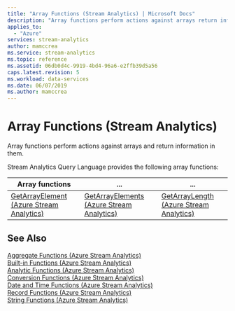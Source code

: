 ```yaml
---
title: "Array Functions (Stream Analytics) | Microsoft Docs"
description: "Array functions perform actions against arrays return information in them.  "
applies_to: 
  - "Azure"
services: stream-analytics
author: mamccrea
ms.service: stream-analytics
ms.topic: reference
ms.assetid: 06db0d4c-9919-4bd4-96a6-e2ffb39d5a56
caps.latest.revision: 5
ms.workload: data-services
ms.date: 06/07/2019
ms.author: mamccrea
---
```


# Array Functions (Stream Analytics)

Array functions perform actions against arrays and return information in them.  
  
Stream Analytics Query Language provides the following array functions:  
  
|Array functions| ...|...|  
|-|-|-|  
|[GetArrayElement &#40;Azure Stream Analytics&#41;](getarrayelement-azure-stream-analytics.md)|[GetArrayElements &#40;Azure Stream Analytics&#41;](getarrayelements-azure-stream-analytics.md)|[GetArrayLength &#40;Azure Stream Analytics&#41;](getarraylength-azure-stream-analytics.md)|  
  
## See Also  
 [Aggregate Functions &#40;Azure Stream Analytics&#41;](aggregate-functions-azure-stream-analytics.md)   
 [Built-in Functions &#40;Azure Stream Analytics&#41;](built-in-functions-azure-stream-analytics.md)   
 [Analytic Functions &#40;Azure Stream Analytics&#41;](analytic-functions-azure-stream-analytics.md)   
 [Conversion Functions &#40;Azure Stream Analytics&#41;](conversion-functions-azure-stream-analytics.md)   
 [Date and Time Functions &#40;Azure Stream Analytics&#41;](date-and-time-functions-azure-stream-analytics.md)   
 [Record Functions &#40;Azure Stream Analytics&#41;](record-functions-azure-stream-analytics.md)   
 [String Functions &#40;Azure Stream Analytics&#41;](string-functions-azure-stream-analytics.md)  
  
  
